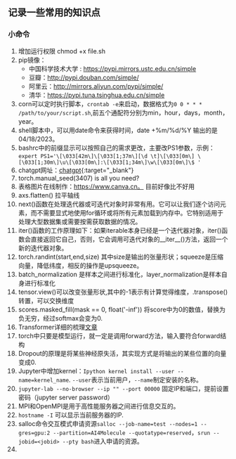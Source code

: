 ## 记录一些常用的知识点

### 小命令
1. 增加运行权限 chmod +x file.sh
2. pip镜像：
    - 中国科学技术大学 : https://pypi.mirrors.ustc.edu.cn/simple
    - 豆瓣：http://pypi.douban.com/simple/
    - 阿里云：http://mirrors.aliyun.com/pypi/simple/
    - 清华：https://pypi.tuna.tsinghua.edu.cn/simple
3. corn可以定时执行脚本，```crontab -e```来启动，数据格式为```0 0 * * * /path/to/your/script.sh```,前五个通配符分别为min，hour，days，month，year。
4. shell脚本中，可以用date命令来获得时间，date +%m/%d/%Y 输出的是04/18/2023。
5. bashrc中的前缀显示可以按照自己的需求更改，主要改PS1参数，示例：```expert PS1='\[\033[42m\]\[\033[1;37m\][\d \t]\[\033[0m\] \[\033[1;30m\]\u\[\033[0m\]:\[\033[1;34m\]\w\[\033[0m\]\$ '```
6. chatgpt网址：[chatgpt](https://chat.openai.com){:target="_blank"}
7. torch.manual_seed(3407) is all you need?
9. 表格图片在线制作：https://www.canva.cn。 目前好像比不好用
10. axs.flatten() 拉平轴线
11. next()函数在处理迭代器或可迭代对象时非常有用。它可以让我们逐个访问元素，而不需要显式地使用for循环或将所有元素加载到内存中。它特别适用于处理大型数据集或需要按需获取数据的情况。
12. iter()函数的工作原理如下：如果iterable本身已经是一个迭代器对象，iter()函数会直接返回它自己，否则，它会调用可迭代对象的__iter__()方法，返回一个新的迭代器对象。
13. torch.randint(start,end,size) 其中size是输出的张量形状；squeeze是压缩向量，降低纬度，相反的操作是upsqueeze。
14. batch_normalization 是样本之间进行标准化，layer_normalization是样本自身进行标准化
15. tensor.view()可以改变张量形状,其中的-1表示有计算觉得维度，.transpose()转置，可以交换维度
16. scores.masked_fill(mask == 0, float('-inf')) 将score中为0的数值，替换为负无穷，经过softmax会变为0.
17. Transformer详细的梳理[文章](http://nlp.seas.harvard.edu/2018/04/03/attention)
18. torch中只要是模型运行，就一定是调用forward方法，输入要符合forward结构
19. Dropout的原理是将某些神经原失活，其实现方式是将输出的某些位置的向量变成0.
20. Jupyter中增加kernel：`Ipython kernel install --user --name=kernel_name`. `--user`表示当前用户，`--name`制定安装的名称。
21. `jupyter-lab --no-browser --ip "" --port 00000` 固定IP和端口，提前设置密码（jupyter server password）
22. MPI和OpenMPI是用于高性能服务器之间进行信息交互的。
23. `hostname -I` 可以显示当前服务器的IP.
24. salloc命令交互模式申请资源`salloc --job-name=test --nodes=1 --gres=gpu:2 --partition=AI4Molecule --quotatype=reserved`，`srun --jobid=<jobid> --pty bash`进入申请的资源。
25. 

